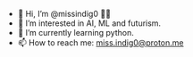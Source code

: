 - 👋 Hi, I’m @missindig0 💜✨
- 👀 I’m interested in AI, ML and futurism.
- 🌱 I’m currently learning python.
- 📫 How to reach me: miss.indig0@proton.me

<!---
missindig0/missindig0 is a ✨ special ✨ repository because its `README.md` (this file) appears on your GitHub profile.
You can click the Preview link to take a look at your changes.
--->
